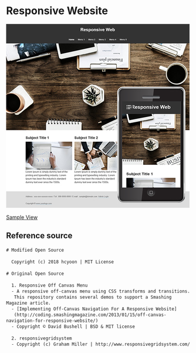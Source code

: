 # Responsive Website

<a href="http://bdmp-003.cafe24.com/bizdemo47587/" target="_blank"><img src="https://github.com/hcyoon/responsive-website/blob/master/sample_view.jpg" alt="sample view" /></a>

[Sample View](http://bdmp-003.cafe24.com/bizdemo47587/)



## Reference source
```
# Modified Open Source

  Copyright (c) 2018 hcyoon | MIT License

# Original Open Source

  1. Responsive Off Canvas Menu
  - A responsive off-canvas menu using CSS transforms and transitions. 
   This repository contains several demos to support a Smashing Magazine article.
  - [Implementing Off-Canvas Navigation For A Responsive Website]
   (http://coding.smashingmagazine.com/2013/01/15/off-canvas-navigation-for-responsive-website/)
  - Copyright © David Bushell | BSD & MIT license
  
  2. responsivegridsystem
  - Copyright (c) Graham Miller | http://www.responsivegridsystem.com/
```

